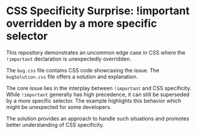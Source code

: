 # CSS Specificity Surprise: !important overridden by a more specific selector

This repository demonstrates an uncommon edge case in CSS where the `!important` declaration is unexpectedly overridden.

The `bug.css` file contains CSS code showcasing the issue. The `bugSolution.css` file offers a solution and explanation.

The core issue lies in the interplay between `!important` and CSS specificity. While `!important` generally has high precedence, it can still be superseded by a more specific selector.  The example highlights this behavior which might be unexpected for some developers.

The solution provides an approach to handle such situations and promotes better understanding of CSS specificity.